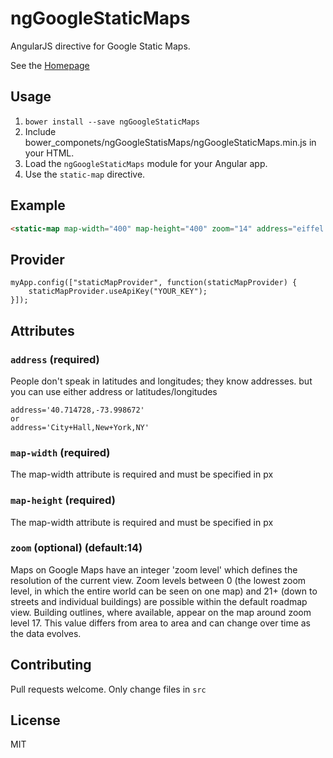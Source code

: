 # ngGoogleStaticMaps
AngularJS directive for Google Static Maps.

See the [Homepage](http://duartepatriani.github.io/ngGoogleStaticMaps)

## Usage

1. `bower install --save ngGoogleStaticMaps`
2. Include bower_componets/ngGoogleStatisMaps/ngGoogleStaticMaps.min.js in your HTML.
3. Load the `ngGoogleStaticMaps` module for your Angular app.
4. Use the `static-map` directive.

## Example

```html
<static-map map-width="400" map-height="400" zoom="14" address="eiffel tower"></static-map>
```

## Provider

```
myApp.config(["staticMapProvider", function(staticMapProvider) {
	staticMapProvider.useApiKey("YOUR_KEY");
}]);
```

## Attributes

### `address` (required)

People don't speak in latitudes and longitudes; they know addresses. but you can use either address or latitudes/longitudes

```
address='40.714728,-73.998672'
or
address='City+Hall,New+York,NY'
```

### `map-width` (required)

The map-width attribute is required and must be specified in px

### `map-height` (required)

The map-width attribute is required and must be specified in px

### `zoom` (optional) (default:14)

Maps on Google Maps have an integer 'zoom level' which defines the resolution of the current view. Zoom levels between 0 (the lowest zoom level, in which the entire world can be seen on one map) and 21+ (down to streets and individual buildings) are possible within the default roadmap view. Building outlines, where available, appear on the map around zoom level 17. This value differs from area to area and can change over time as the data evolves.

## Contributing

Pull requests welcome. Only change files in `src`

## License

MIT
